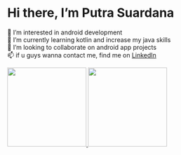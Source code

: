 # Hi there, I’m **Putra Suardana**
👀 I’m interested in android development  
🌱 I’m currently learning kotlin and increase my java skills  
💞️ I’m looking to collaborate on android app projects  
📫 if u guys wanna contact me, find me on [LinkedIn](https://www.linkedin.com/in/putra-suardana-955a0a217/)  

<p align="left">
<a href="https://github.com/putrasuardana6">
  <img height="180em" src="https://github-readme-stats-eight-theta.vercel.app/api?username=putrasuardana6&show_icons=true&theme=algolia&include_all_commits=true&count_private=true"/>
  <img height="180em" src="https://github-readme-stats-eight-theta.vercel.app/api/top-langs/?username=putrasuardana6&layout=compact&langs_count=8&theme=algolia"/>
</a>
</p>
